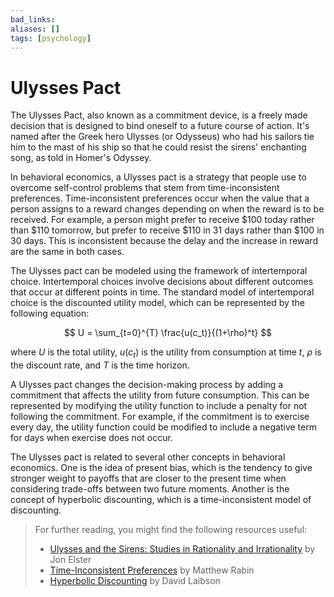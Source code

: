 ```yaml
---
bad_links: 
aliases: []
tags: [psychology]
---
```

# Ulysses Pact

The Ulysses Pact, also known as a commitment device, is a freely made decision that is designed to bind oneself to a future course of action. It's named after the Greek hero Ulysses (or Odysseus) who had his sailors tie him to the mast of his ship so that he could resist the sirens' enchanting song, as told in Homer's Odyssey.

In behavioral economics, a Ulysses pact is a strategy that people use to overcome self-control problems that stem from time-inconsistent preferences. Time-inconsistent preferences occur when the value that a person assigns to a reward changes depending on when the reward is to be received. For example, a person might prefer to receive $100 today rather than $110 tomorrow, but prefer to receive $110 in 31 days rather than $100 in 30 days. This is inconsistent because the delay and the increase in reward are the same in both cases.

The Ulysses pact can be modeled using the framework of intertemporal choice. Intertemporal choices involve decisions about different outcomes that occur at different points in time. The standard model of intertemporal choice is the discounted utility model, which can be represented by the following equation:

$$ U = \sum_{t=0}^{T} \frac{u(c_t)}{(1+\rho)^t} $$

where $U$ is the total utility, $u(c_t)$ is the utility from consumption at time $t$, $\rho$ is the discount rate, and $T$ is the time horizon.

A Ulysses pact changes the decision-making process by adding a commitment that affects the utility from future consumption. This can be represented by modifying the utility function to include a penalty for not following the commitment. For example, if the commitment is to exercise every day, the utility function could be modified to include a negative term for days when exercise does not occur.

The Ulysses pact is related to several other concepts in behavioral economics. One is the idea of present bias, which is the tendency to give stronger weight to payoffs that are closer to the present time when considering trade-offs between two future moments. Another is the concept of hyperbolic discounting, which is a time-inconsistent model of discounting.

> For further reading, you might find the following resources useful:
> - [Ulysses and the Sirens: Studies in Rationality and Irrationality](https://www.google.com/search?q=Ulysses+and+the+Sirens%3A+Studies+in+Rationality+and+Irrationality) by Jon Elster
> - [Time-Inconsistent Preferences](https://www.google.com/search?q=Time-Inconsistent+Preferences) by Matthew Rabin
> - [Hyperbolic Discounting](https://www.google.com/search?q=Hyperbolic+Discounting) by David Laibson
